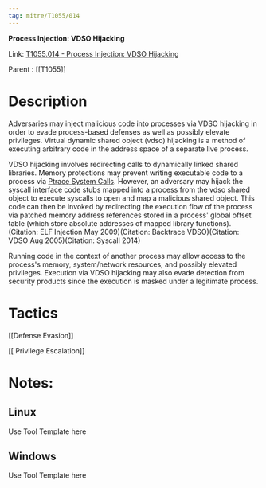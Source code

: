 ```yaml
---
tag: mitre/T1055/014
---
```


**Process Injection: VDSO Hijacking**

Link: [T1055.014 - Process Injection: VDSO Hijacking](https://attack.mitre.org/techniques/T1055/014)

Parent : [[T1055]]


# Description

Adversaries may inject malicious code into processes via VDSO hijacking in order to evade process-based defenses as well as possibly elevate privileges. Virtual dynamic shared object (vdso) hijacking is a method of executing arbitrary code in the address space of a separate live process. 

VDSO hijacking involves redirecting calls to dynamically linked shared libraries. Memory protections may prevent writing executable code to a process via [Ptrace System Calls](https://attack.mitre.org/techniques/T1055/008). However, an adversary may hijack the syscall interface code stubs mapped into a process from the vdso shared object to execute syscalls to open and map a malicious shared object. This code can then be invoked by redirecting the execution flow of the process via patched memory address references stored in a process' global offset table (which store absolute addresses of mapped library functions).(Citation: ELF Injection May 2009)(Citation: Backtrace VDSO)(Citation: VDSO Aug 2005)(Citation: Syscall 2014)

Running code in the context of another process may allow access to the process's memory, system/network resources, and possibly elevated privileges. Execution via VDSO hijacking may also evade detection from security products since the execution is masked under a legitimate process.  

# Tactics


[[Defense Evasion]]

[[ Privilege Escalation]]


# Notes:

## Linux

Use Tool Template here

## Windows

Use Tool Template here